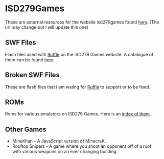# ISD279Games
These are external resources for the website isd279games found [here](https://sites.google.com/view/isd-279-games). (The url may change but I will update this one)

## SWF Files
Flash files used with [Ruffle](https://github.com/ruffle-rs/ruffle) on the ISD279 Games website. A catalogue of them can be found [here](/swf/catalogue.md).

## Broken SWF Files
These are flash files that i am wating for [Ruffle](https://github.com/ruffle-rs/ruffle) to support or to be fixed.

## ROMs
Roms for various emulators on ISD279 Games. Here is an [index of them](https://reedgraf.github.io/isd279games/roms/roms.md).

## Other Games
- MineKhan - A JavaScript version of Minecraft.
- Rooftop Snipers - A game where you shoot an opponent off of a roof with various weapons on an ever changing building.
